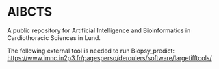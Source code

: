 # AIBCTS
A public repository for Artificial Intelligence and Bioinformatics in Cardiothoracic Sciences in Lund.

The following external tool is needed to run Biopsy_predict:
https://www.imnc.in2p3.fr/pagesperso/deroulers/software/largetifftools/

